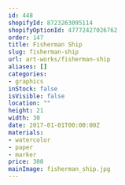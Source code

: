 ```yaml
---
id: 448
shopifyId: 8723263095114
shopifyOptionId: 47772427026762
order: 147
title: Fisherman Ship
slug: fisherman-ship
url: art-works/fisherman-ship
aliases: []
categories:
- graphics
inStock: false
isVisible: false
location: ""
height: 21
width: 30
date: 2017-01-01T00:00:00Z
materials:
- watercolor
- paper
- marker
price: 300
mainImage: fisherman_ship.jpg
---
```

